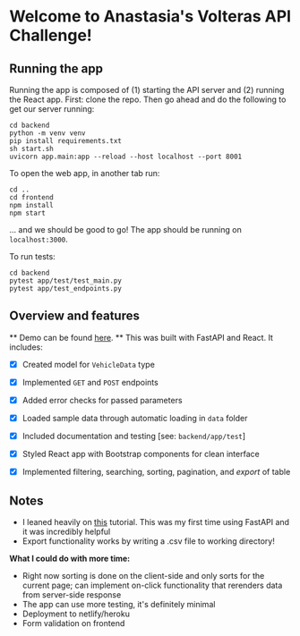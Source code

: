 # Welcome to Anastasia's Volteras API Challenge!

## Running the app

Running the app is composed of (1) starting the API server and (2) running the React app.
First: clone the repo. Then go ahead and do the following to get our server running:

    cd backend
    python -m venv venv
    pip install requirements.txt
    sh start.sh
    uvicorn app.main:app --reload --host localhost --port 8001
    
To open the web app, in another tab run:

    cd ..
    cd frontend
    npm install
    npm start

... and we should be good to go! The app should be running on `localhost:3000`.

To run tests:

    cd backend
    pytest app/test/test_main.py
    pytest app/test_endpoints.py

## Overview and features

** Demo can be found [here](https://drive.google.com/file/d/13Y5-OJj1r8GTSfwKKn8ROi0m7dvlp5F8/view?usp=sharing). **
This was built with FastAPI and React. It includes:

 - [X] Created model for `VehicleData` type
 - [X] Implemented `GET` and `POST` endpoints
 - [X] Added error checks for passed parameters
 - [X] Loaded sample data through automatic loading in 	`data` folder
 - [X] Included documentation and testing [see: `backend/app/test`]
 - [X] Styled React app with Bootstrap components for clean interface
 - [X] Implemented filtering, searching, sorting, pagination, and *export* of table


## Notes

 - I leaned heavily on [this](https://christophergs.com/tutorials/ultimate-fastapi-tutorial-pt-1-hello-world/) tutorial. This was my first time using FastAPI and it was incredibly helpful
 - Export functionality works by writing a .csv file to working directory!

**What I could do with more time:**

 - Right now sorting is done on the client-side and only sorts for the current page; can implement on-click functionality that rerenders data from server-side response
 - The app can use more testing, it's definitely minimal
 - Deployment to netlify/heroku
 - Form validation on frontend


